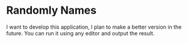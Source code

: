 <h1>Randomly Names</h1>

I want to develop this application, I plan to make a better version in the future.
You can run it using any editor and output the result.
